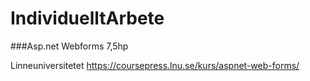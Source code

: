 # IndividuelltArbete 

###Asp.net Webforms 7,5hp

Linneuniversitetet
https://coursepress.lnu.se/kurs/aspnet-web-forms/
